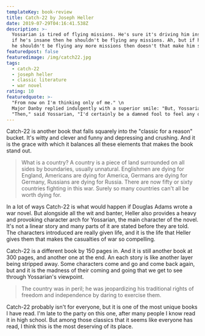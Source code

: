 ```yaml
---
templateKey: book-review
title: Catch-22 by Joseph Heller
date: 2019-07-29T04:16:41.538Z
description: >-
  Yossarian is tired of flying missions. He's sure it's driving him insane, and
  if he's insane then he shouldn't be flying any missions. Ah, but if he knows
  he shouldn't be flying any more missions then doesn't that make him sane?
featuredpost: false
featuredimage: /img/catch22.jpg
tags:
  - catch-22
  - joseph heller
  - classic literature
  - war novel
rating: 10
featuredquote: >-
  "From now on I'm thinking only of me." \n
  Major Danby replied indulgently with a superior smile: "But, Yossarian, suppose everyone felt that way." \n
  "Then," said Yossarian, "I'd certainly be a damned fool to feel any other way, wouldn't I?”
---
```


Catch-22 is another book that falls squarely into the "classic for a reason" bucket. It's witty and clever and funny and depressing and crushing. And it is the grace with which it balances all these elements that makes the book stand out.

> What is a country? A country is a piece of land surrounded on all sides by boundaries, usually unnatural. Englishmen are dying for England, Americans are dying for America, Germans are dying for Germany, Russians are dying for Russia. There are now fifty or sixty countries fighting in this war. Surely so many countries can't all be worth dying for.

In a lot of ways Catch-22 is what would happen if Douglas Adams wrote a war novel. But alongside all the wit and banter, Heller also provides a heavy and provoking character arch for Yossarian, the main character of the novel. It's not a linear story and many parts of it are stated before they are told. The characters introduced are really given life, and it is the life that Heller gives them that makes the casualties of war so compelling.

Catch-22 is a different book by 150 pages in. And it is still another book at 300 pages, and another one at the end. An each story is like another layer being stripped away. Some characters come and go and come back again, but and it is the madness of their coming and going that we get to see through Yossarian's viewpoint.

> The country was in peril; he was jeopardizing his traditional rights of freedom and independence by daring to exercise them.

Catch-22 probably isn't for everyone, but it is one of the most unique books I have read. I'm late to the party on this one, after many people I know read it in high school. But among those classics that it seems like everyone has read, I think this is the most deserving of its place.
